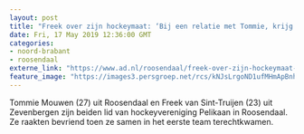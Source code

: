 ```yaml
---
layout: post
title: "Freek over zijn hockeymaat: ‘Bij een relatie met Tommie, krijg je mij erbij’"
date: Fri, 17 May 2019 12:36:00 GMT
categories: 
- noord-brabant 
- roosendaal 
externe_link: "https://www.ad.nl/roosendaal/freek-over-zijn-hockeymaat-bij-een-relatie-met-tommie-krijg-je-mij-erbij~ac876a4c/"
feature_image: "https://images3.persgroep.net/rcs/kNJsLrgoND1ufMHmApBnhdbE058/diocontent/147169713/_fitwidth/400/?appId=21791a8992982cd8da851550a453bd7f&quality=0.7"
---
```


Tommie Mouwen (27) uit Roosendaal en Freek van Sint-Truijen (23) uit Zevenbergen zijn beiden lid van hockeyvereniging Pelikaan in Roosendaal. Ze raakten bevriend toen ze samen in het eerste team terechtkwamen.
